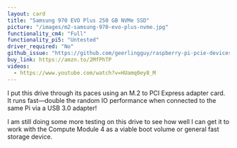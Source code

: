 ```yaml
---
layout: card
title: "Samsung 970 EVO Plus 250 GB NVMe SSD"
picture: "/images/m2-samsung-970-evo-plus-nvme.jpg"
functionality_cm4: "Full"
functionality_pi5: "Untested"
driver_required: "No"
github_issue: "https://github.com/geerlingguy/raspberry-pi-pcie-devices/issues/48"
buy_link: https://amzn.to/2MfPhTP
videos:
  - https://www.youtube.com/watch?v=HUamq0ey8_M
---
```

I put this drive through its paces using an M.2 to PCI Express adapter card. It runs fast—double the random IO performance when connected to the same Pi via a USB 3.0 adapter!

I am still doing some more testing on this drive to see how well I can get it to work with the Compute Module 4 as a viable boot volume or general fast storage device.
